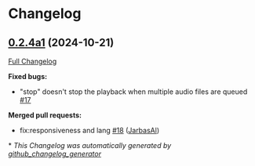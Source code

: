 # Changelog

## [0.2.4a1](https://github.com/OpenVoiceOS/ovos-skill-wikihow/tree/0.2.4a1) (2024-10-21)

[Full Changelog](https://github.com/OpenVoiceOS/ovos-skill-wikihow/compare/0.2.3...0.2.4a1)

**Fixed bugs:**

- "stop" doesn't stop the playback when multiple audio files are queued [\#17](https://github.com/OpenVoiceOS/ovos-skill-wikihow/issues/17)

**Merged pull requests:**

- fix:responsiveness and lang [\#18](https://github.com/OpenVoiceOS/ovos-skill-wikihow/pull/18) ([JarbasAl](https://github.com/JarbasAl))



\* *This Changelog was automatically generated by [github_changelog_generator](https://github.com/github-changelog-generator/github-changelog-generator)*
